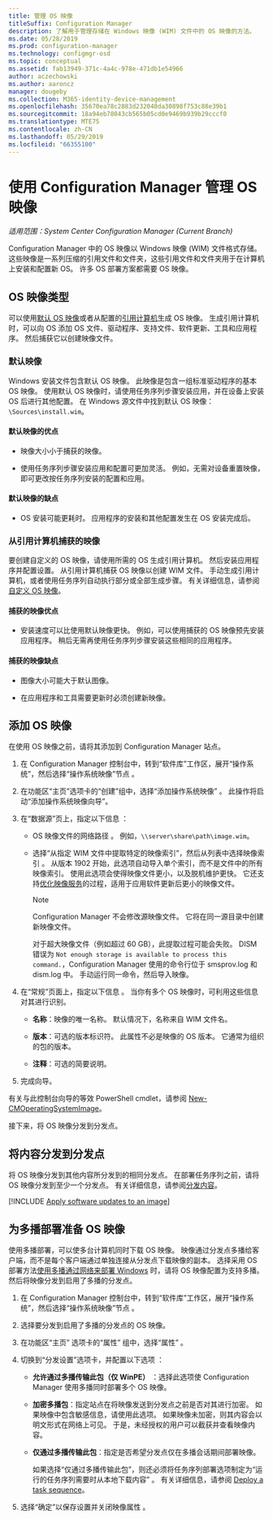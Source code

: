 ```yaml
---
title: 管理 OS 映像
titleSuffix: Configuration Manager
description: 了解用于管理存储在 Windows 映像 (WIM) 文件中的 OS 映像的方法。
ms.date: 05/28/2019
ms.prod: configuration-manager
ms.technology: configmgr-osd
ms.topic: conceptual
ms.assetid: fab13949-371c-4a4c-978e-471db1e54966
author: aczechowski
ms.author: aaroncz
manager: dougeby
ms.collection: M365-identity-device-management
ms.openlocfilehash: 35670ea78c2883d232040da30898f753c88e39b1
ms.sourcegitcommit: 18a94eb78043cb565b05cd0e9469b939b29cccf0
ms.translationtype: MTE75
ms.contentlocale: zh-CN
ms.lasthandoff: 05/29/2019
ms.locfileid: "66355100"
---
```

# <a name="manage-os-images-with-configuration-manager"></a>使用 Configuration Manager 管理 OS 映像

*适用范围：System Center Configuration Manager (Current Branch)*

Configuration Manager 中的 OS 映像以 Windows 映像 (WIM) 文件格式存储。 这些映像是一系列压缩的引用文件和文件夹，这些引用文件和文件夹用于在计算机上安装和配置新 OS。 许多 OS 部署方案都需要 OS 映像。


## <a name="os-image-types"></a>OS 映像类型

可以使用[默认 OS 映像](#default-image)或者从配置的[引用计算机](#bkmk_capture)生成 OS 映像。 生成引用计算机时，可以向 OS 添加 OS 文件、驱动程序、支持文件、软件更新、工具和应用程序。 然后捕获它以创建映像文件。

### <a name="default-image"></a>默认映像

Windows 安装文件包含默认 OS 映像。 此映像是包含一组标准驱动程序的基本 OS 映像。 使用默认 OS 映像时，请使用任务序列步骤安装应用，并在设备上安装 OS 后进行其他配置。 在 Windows 源文件中找到默认 OS 映像：`\Sources\install.wim`。  

#### <a name="default-image-advantages"></a>默认映像的优点

- 映像大小小于捕获的映像。  

- 使用任务序列步骤安装应用和配置可更加灵活。 例如，无需对设备重置映像，即可更改按任务序列安装的配置和应用。  

#### <a name="default-image-disadvantages"></a>默认映像的缺点

- OS 安装可能更耗时。 应用程序的安装和其他配置发生在 OS 安装完成后。  


### <a name="bkmk_capture"></a> 从引用计算机捕获的映像

要创建自定义的 OS 映像，请使用所需的 OS 生成引用计算机。 然后安装应用程序并配置设置。 从引用计算机捕获 OS 映像以创建 WIM 文件。 手动生成引用计算机，或者使用任务序列自动执行部分或全部生成步骤。 有关详细信息，请参阅[自定义 OS 映像](/sccm/osd/get-started/customize-operating-system-images)。  

#### <a name="captured-image-advantages"></a>捕获的映像优点

- 安装速度可以比使用默认映像更快。 例如，可以使用捕获的 OS 映像预先安装应用程序。 稍后无需再使用任务序列步骤安装这些相同的应用程序。  

#### <a name="captured-image-disadvantages"></a>捕获的映像缺点

- 图像大小可能大于默认图像。  

- 在应用程序和工具需要更新时必须创建新映像。  


## <a name="BKMK_AddOSImages"></a> 添加 OS 映像  

在使用 OS 映像之前，请将其添加到 Configuration Manager 站点。

1. 在 Configuration Manager 控制台中，转到“软件库”工作区，展开“操作系统”，然后选择“操作系统映像”节点    。  

2. 在功能区“主页”选项卡的“创建”组中，选择“添加操作系统映像”    。 此操作将启动“添加操作系统映像向导”。  

3. 在“数据源”页上，指定以下信息  ：

    - OS 映像文件的网络路径  。 例如，`\\server\share\path\image.wim`。

    - 选择“从指定 WIM 文件中提取特定的映像索引”，然后从列表中选择映像索引  。<!--3719699--> 从版本 1902 开始，此选项自动导入单个索引，而不是文件中的所有映像索引。 使用此选项会使得映像文件更小，以及脱机维护更快。 它还支持[优化映像服务](#bkmk_resetbase)的过程，适用于应用软件更新后更小的映像文件。  

        > [!Note]  
        > Configuration Manager 不会修改源映像文件。 它将在同一源目录中创建新映像文件。
        >
        > 对于超大映像文件（例如超过 60 GB），此提取过程可能会失败。 DISM 错误为 `Not enough storage is available to process this command.`，Configuration Manager 使用的命令行位于 smsprov.log 和 dism.log 中。 手动运行同一命令，然后导入映像。<!-- SCCMDocs-pr issue 3502 -->  

4. 在“常规”页面上，指定以下信息  。 当你有多个 OS 映像时，可利用这些信息对其进行识别。  

    - **名称**：映像的唯一名称。 默认情况下，名称来自 WIM 文件名。  

    - **版本**：可选的版本标识符。 此属性不必是映像的 OS 版本。 它通常为组织的包的版本。  

    - **注释**：可选的简要说明。  

5. 完成向导。  

有关与此控制台向导的等效 PowerShell cmdlet，请参阅 [New-CMOperatingSystemImage](https://docs.microsoft.com/powershell/module/configurationmanager/new-cmoperatingsystemimage?view=sccm-ps)。

接下来，将 OS 映像分发到分发点。  


## <a name="BKMK_DistributeBootImages"></a> 将内容分发到分发点  

将 OS 映像分发到其他内容所分发到的相同分发点。 在部署任务序列之前，请将 OS 映像分发到至少一个分发点。 有关详细信息，请参阅[分发内容](/sccm/core/servers/deploy/configure/deploy-and-manage-content#bkmk_distribute)。  


[!INCLUDE [Apply software updates to an image](includes/wim-apply-updates.md)]


## <a name="BKMK_OSImageMulticast"></a> 为多播部署准备 OS 映像  

使用多播部署，可以使多台计算机同时下载 OS 映像。 映像通过分发点多播给客户端，而不是每个客户端通过单独连接从分发点下载映像的副本。 选择采用 OS 部署方法[使用多播通过网络来部署 Windows](/sccm/osd/deploy-use/use-multicast-to-deploy-windows-over-the-network) 时，请将 OS 映像配置为支持多播。 然后将映像分发到启用了多播的分发点。

1. 在 Configuration Manager 控制台中，转到“软件库”工作区，展开“操作系统”，然后选择“操作系统映像”节点    。  

2. 选择要分发到启用了多播的分发点的 OS 映像。  

3. 在功能区“主页”  选项卡的“属性”  组中，选择“属性”  。  

4. 切换到“分发设置”选项卡，并配置以下选项  ：  

    - **允许通过多播传输此包（仅 WinPE）** ：选择此选项使 Configuration Manager 使用多播同时部署多个 OS 映像。  

    - **加密多播包**：指定站点在将映像发送到分发点之前是否对其进行加密。 如果映像中包含敏感信息，请使用此选项。 如果映像未加密，则其内容会以明文形式在网络上可见。 于是，未经授权的用户可以截获并查看映像内容。  

    - **仅通过多播传输此包**：指定是否希望分发点仅在多播会话期间部署映像。  

         如果选择“仅通过多播传输此包”，则还必须将任务序列部署选项制定为“运行的任务序列需要时从本地下载内容”   。 有关详细信息，请参阅 [Deploy a task sequence](/sccm/osd/deploy-use/deploy-a-task-sequence)。  

5. 选择“确定”以保存设置并关闭映像属性  。  

